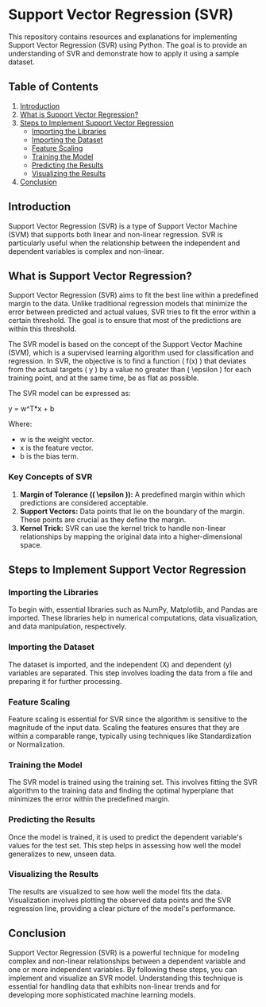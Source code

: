 # Support Vector Regression (SVR)

This repository contains resources and explanations for implementing Support Vector Regression (SVR) using Python. The goal is to provide an understanding of SVR and demonstrate how to apply it using a sample dataset.

## Table of Contents

1. [Introduction](#introduction)
2. [What is Support Vector Regression?](#what-is-support-vector-regression)
3. [Steps to Implement Support Vector Regression](#steps-to-implement-support-vector-regression)
   - [Importing the Libraries](#importing-the-libraries)
   - [Importing the Dataset](#importing-the-dataset)
   - [Feature Scaling](#feature-scaling)
   - [Training the Model](#training-the-model)
   - [Predicting the Results](#predicting-the-results)
   - [Visualizing the Results](#visualizing-the-results)
4. [Conclusion](#conclusion)

## Introduction

Support Vector Regression (SVR) is a type of Support Vector Machine (SVM) that supports both linear and non-linear regression. SVR is particularly useful when the relationship between the independent and dependent variables is complex and non-linear.

## What is Support Vector Regression?

Support Vector Regression (SVR) aims to fit the best line within a predefined margin to the data. Unlike traditional regression models that minimize the error between predicted and actual values, SVR tries to fit the error within a certain threshold. The goal is to ensure that most of the predictions are within this threshold.

The SVR model is based on the concept of the Support Vector Machine (SVM), which is a supervised learning algorithm used for classification and regression. In SVR, the objective is to find a function \( f(x) \) that deviates from the actual targets \( y \) by a value no greater than \( \epsilon \) for each training point, and at the same time, be as flat as possible.

The SVR model can be expressed as:

y = w^T*x + b

Where:
- w is the weight vector.
- x is the feature vector.
- b is the bias term.

### Key Concepts of SVR

1. **Margin of Tolerance (\( \epsilon \)):** A predefined margin within which predictions are considered acceptable.
2. **Support Vectors:** Data points that lie on the boundary of the margin. These points are crucial as they define the margin.
3. **Kernel Trick:** SVR can use the kernel trick to handle non-linear relationships by mapping the original data into a higher-dimensional space.

## Steps to Implement Support Vector Regression

### Importing the Libraries

To begin with, essential libraries such as NumPy, Matplotlib, and Pandas are imported. These libraries help in numerical computations, data visualization, and data manipulation, respectively.

### Importing the Dataset

The dataset is imported, and the independent (X) and dependent (y) variables are separated. This step involves loading the data from a file and preparing it for further processing.

### Feature Scaling

Feature scaling is essential for SVR since the algorithm is sensitive to the magnitude of the input data. Scaling the features ensures that they are within a comparable range, typically using techniques like Standardization or Normalization.

### Training the Model

The SVR model is trained using the training set. This involves fitting the SVR algorithm to the training data and finding the optimal hyperplane that minimizes the error within the predefined margin.

### Predicting the Results

Once the model is trained, it is used to predict the dependent variable's values for the test set. This step helps in assessing how well the model generalizes to new, unseen data.

### Visualizing the Results

The results are visualized to see how well the model fits the data. Visualization involves plotting the observed data points and the SVR regression line, providing a clear picture of the model's performance.

## Conclusion

Support Vector Regression (SVR) is a powerful technique for modeling complex and non-linear relationships between a dependent variable and one or more independent variables. By following these steps, you can implement and visualize an SVR model. Understanding this technique is essential for handling data that exhibits non-linear trends and for developing more sophisticated machine learning models.
